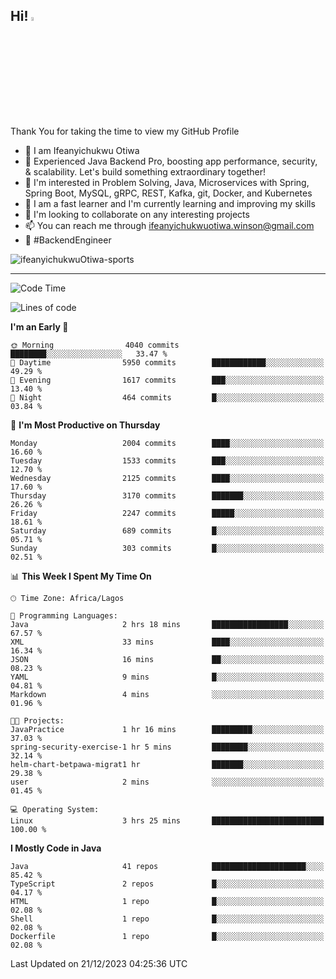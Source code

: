 <!-- BLOG-POST-LIST:START --><!-- BLOG-POST-LIST:END -->

## Hi! <img src="https://media.giphy.com/media/hvRJCLFzcasrR4ia7z/giphy.gif" width="4%"> 

Thank You for taking the time to view my GitHub Profile

- 👋 I am Ifeanyichukwu Otiwa
- 🚀 Experienced Java Backend Pro, boosting app performance, security, & scalability. Let's build something extraordinary together!
- 👀 I'm interested in Problem Solving, Java, Microservices with Spring, Spring Boot, MySQL, gRPC, REST, Kafka, git, Docker, and Kubernetes
- 🌱 I am a fast learner and I'm currently learning and improving my skills
- 💞️ I'm looking to collaborate on any interesting projects
- 📫 You can reach me through ifeanyichukwuotiwa.winson@gmail.com
- 🚀 #BackendEngineer

<p align="left" marginTop="10px"> <img src="https://komarev.com/ghpvc/?username=ifeanyichukwuOtiwa-sports&label=Profile%20views&color=0e75b6&style=for-the-badge" alt="ifeanyichukwuOtiwa-sports" /> </p>

***

<!--START_SECTION:waka-->
![Code Time](http://img.shields.io/badge/Code%20Time-2%2C038%20hrs%2046%20mins-blue)

![Lines of code](https://img.shields.io/badge/From%20Hello%20World%20I%27ve%20Written-4.2%20million%20lines%20of%20code-blue)

**I'm an Early 🐤** 

```text
🌞 Morning                4040 commits        ████████░░░░░░░░░░░░░░░░░   33.47 % 
🌆 Daytime                5950 commits        ████████████░░░░░░░░░░░░░   49.29 % 
🌃 Evening                1617 commits        ███░░░░░░░░░░░░░░░░░░░░░░   13.40 % 
🌙 Night                  464 commits         █░░░░░░░░░░░░░░░░░░░░░░░░   03.84 % 
```
📅 **I'm Most Productive on Thursday** 

```text
Monday                   2004 commits        ████░░░░░░░░░░░░░░░░░░░░░   16.60 % 
Tuesday                  1533 commits        ███░░░░░░░░░░░░░░░░░░░░░░   12.70 % 
Wednesday                2125 commits        ████░░░░░░░░░░░░░░░░░░░░░   17.60 % 
Thursday                 3170 commits        ███████░░░░░░░░░░░░░░░░░░   26.26 % 
Friday                   2247 commits        █████░░░░░░░░░░░░░░░░░░░░   18.61 % 
Saturday                 689 commits         █░░░░░░░░░░░░░░░░░░░░░░░░   05.71 % 
Sunday                   303 commits         █░░░░░░░░░░░░░░░░░░░░░░░░   02.51 % 
```


📊 **This Week I Spent My Time On** 

```text
🕑︎ Time Zone: Africa/Lagos

💬 Programming Languages: 
Java                     2 hrs 18 mins       █████████████████░░░░░░░░   67.57 % 
XML                      33 mins             ████░░░░░░░░░░░░░░░░░░░░░   16.34 % 
JSON                     16 mins             ██░░░░░░░░░░░░░░░░░░░░░░░   08.23 % 
YAML                     9 mins              █░░░░░░░░░░░░░░░░░░░░░░░░   04.81 % 
Markdown                 4 mins              ░░░░░░░░░░░░░░░░░░░░░░░░░   01.96 % 

🐱‍💻 Projects: 
JavaPractice             1 hr 16 mins        █████████░░░░░░░░░░░░░░░░   37.03 % 
spring-security-exercise-1 hr 5 mins         ████████░░░░░░░░░░░░░░░░░   32.14 % 
helm-chart-betpawa-migrat1 hr                ███████░░░░░░░░░░░░░░░░░░   29.38 % 
user                     2 mins              ░░░░░░░░░░░░░░░░░░░░░░░░░   01.45 % 

💻 Operating System: 
Linux                    3 hrs 25 mins       █████████████████████████   100.00 % 
```

**I Mostly Code in Java** 

```text
Java                     41 repos            █████████████████████░░░░   85.42 % 
TypeScript               2 repos             █░░░░░░░░░░░░░░░░░░░░░░░░   04.17 % 
HTML                     1 repo              █░░░░░░░░░░░░░░░░░░░░░░░░   02.08 % 
Shell                    1 repo              █░░░░░░░░░░░░░░░░░░░░░░░░   02.08 % 
Dockerfile               1 repo              █░░░░░░░░░░░░░░░░░░░░░░░░   02.08 % 
```




 Last Updated on 21/12/2023 04:25:36 UTC
<!--END_SECTION:waka-->

<!--
<p align="center">
![trophy](https://github-profile-trophy.vercel.app/?username=ifeanyichukwuOtiwa-sports&theme=onedark) (https://github.com/ryo-ma/github-profile-trophy)
</p>
-->

<!---
ifeanyi-otiwa/ifeanyi-otiwa is a ✨ special ✨ repository because its `README.md` (this file) appears on your GitHub profile.
You can click the Preview link to take a look at your changes.
--->
